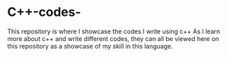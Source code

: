 # C++-codes-
This repository is where I showcase the codes I write using c++ 
As I learn more about c++ and write different codes, they can all be viewed here on this repository as a showcase of my skill in this language. 
